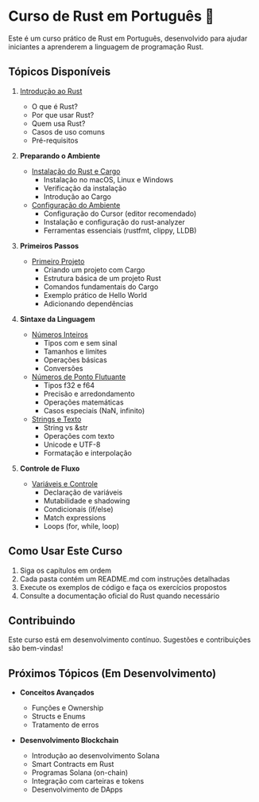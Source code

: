 # Curso de Rust em Português 🦀

Este é um curso prático de Rust em Português, desenvolvido para ajudar iniciantes a aprenderem a linguagem de programação Rust.

## Tópicos Disponíveis

1. [Introdução ao Rust](introducao/README.md)
   - O que é Rust?
   - Por que usar Rust?
   - Quem usa Rust?
   - Casos de uso comuns
   - Pré-requisitos

2. **Preparando o Ambiente**
   - [Instalação do Rust e Cargo](setup/instalacao/README.md)
     - Instalação no macOS, Linux e Windows
     - Verificação da instalação
     - Introdução ao Cargo
   - [Configuração do Ambiente](setup/ambiente/README.md)
     - Configuração do Cursor (editor recomendado)
     - Instalação e configuração do rust-analyzer
     - Ferramentas essenciais (rustfmt, clippy, LLDB)

3. **Primeiros Passos**
   - [Primeiro Projeto](primeiro-projeto/README.md)
     - Criando um projeto com Cargo
     - Estrutura básica de um projeto Rust
     - Comandos fundamentais do Cargo
     - Exemplo prático de Hello World
     - Adicionando dependências

4. **Sintaxe da Linguagem**
   - [Números Inteiros](sintaxe/inteiros/README.md)
     - Tipos com e sem sinal
     - Tamanhos e limites
     - Operações básicas
     - Conversões
   - [Números de Ponto Flutuante](sintaxe/flutuantes/README.md)
     - Tipos f32 e f64
     - Precisão e arredondamento
     - Operações matemáticas
     - Casos especiais (NaN, infinito)
   - [Strings e Texto](sintaxe/strings/README.md)
     - String vs &str
     - Operações com texto
     - Unicode e UTF-8
     - Formatação e interpolação

5. **Controle de Fluxo**
   - [Variáveis e Controle](variaveis-controle/README.md)
     - Declaração de variáveis
     - Mutabilidade e shadowing
     - Condicionais (if/else)
     - Match expressions
     - Loops (for, while, loop)

## Como Usar Este Curso

1. Siga os capítulos em ordem
2. Cada pasta contém um README.md com instruções detalhadas
3. Execute os exemplos de código e faça os exercícios propostos
4. Consulte a documentação oficial do Rust quando necessário

## Contribuindo

Este curso está em desenvolvimento contínuo. Sugestões e contribuições são bem-vindas!

## Próximos Tópicos (Em Desenvolvimento)

- **Conceitos Avançados**
  - Funções e Ownership
  - Structs e Enums
  - Tratamento de erros

- **Desenvolvimento Blockchain**
  - Introdução ao desenvolvimento Solana
  - Smart Contracts em Rust
  - Programas Solana (on-chain)
  - Integração com carteiras e tokens
  - Desenvolvimento de DApps
